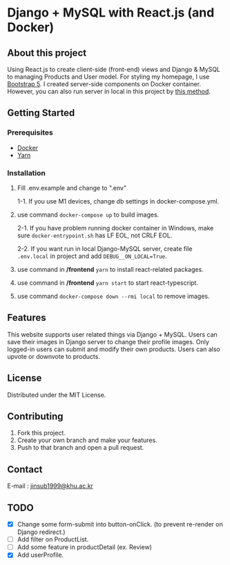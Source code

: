 # Django + MySQL with React.js (and Docker)

## About this project

Using React.js to create client-side (front-end) views and Django & MySQL to managing Products and User model. For styling my homepage, I use [Bootstrap 5][3]. I created server-side components on Docker container. However, you can also run server in local in this project by [this method](#runlocal).

## Getting Started

### Prerequisites

- [Docker][1]
- [Yarn][2]

<!-- end of list -->

### Installation

1. Fill .env.example and change to ".env"

   1-1. If you use M1 devices, change db settings in docker-compose.yml.

2. use command <code>docker-compose up</code> to build images.

   2-1. If you have problem running docker container in Windows, make sure <code>docker-entrypoint.sh</code> has LF EOL, not CRLF EOL.

   2-2.<span id="runlocal"> If you want run in local Django-MySQL server, create file</span> <code>.env.local</code> in project and add <code>DEBUG__ON_LOCAL=True</code>.

3. use command in **/frontend** <code>yarn</code> to install react-related packages.

4. use command in **/frontend** <code>yarn start</code> to start react-typescript.

5. use command <code>docker-compose down --rmi local</code> to remove images.

<!-- end of list -->

## Features

This website supports user related things via Django + MySQL. Users can save their images in Django server to change their profile images. Only logged-in users can submit and modify their own products. Users can also upvote or downvote to products.

## License

Distributed under the MIT License.

## Contributing

1. Fork this project.
2. Create your own branch and make your features.
3. Push to that branch and open a pull request.

## Contact

E-mail : jinsub1999@khu.ac.kr

## TODO

- [x] Change some form-submit into button-onClick. (to prevent re-render on Django redirect.)
- [ ] Add filter on ProductList.
- [ ] Add some feature in productDetail (ex. Review)
- [x] Add userProfile.

[1]: https://www.docker.com/get-started
[2]: https://yarnpkg.com/getting-started/install
[3]: https://getbootstrap.com/docs/5.1/getting-started/introduction/

